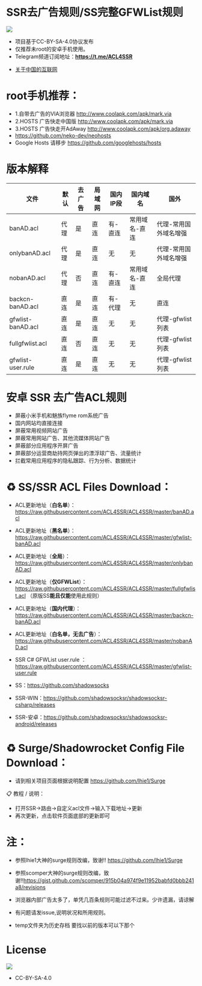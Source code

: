 # SSR去广告规则/SS完整GFWList规则
[![](https://licensebuttons.net/l/by-sa/4.0/88x31.png)](https://creativecommons.org/licenses/by-sa/4.0/deed.zh)
* 项目基于CC-BY-SA-4.0协议发布
* 仅推荐未root的安卓手机使用。
* Telegram频道订阅地址：**https://t.me/ACL4SSR**
- [关于中国的互联网](https://github.com/ACL4SSR/ACL4SSR/关于中国的互联网)


# root手机推荐：
* 1.自带去广告的VIA浏览器 http://www.coolapk.com/apk/mark.via
* 2.HOSTS 广告快走中国版 http://www.coolapk.com/apk/mark.via
* 3.HOSTS 广告快走开AdAway http://www.coolapk.com/apk/org.adaway
* https://github.com/neko-dev/neohosts
* Google Hosts 请移步 https://github.com/googlehosts/hosts

# 版本解释

文件               | 默认  | 去广告  | 局域网 |   国内IP段  |   国内域名    |     国外
----              | ----  |  ----  | ----  |   ----     |     ----     |    ----
banAD.acl         |  代理  |   是   |  直连  |    有-直连  | 常用域名-直连  |  代理-常用国外域名增强
onlybanAD.acl     |  代理  |   是   |  直连  |    无      |    无         |  代理-常用国外域名增强
nobanAD.acl       |  代理  |   否   |  直连  |    有-直连  |  常用域名-直连 |  全局代理
backcn-banAD.acl  |  直连  |   是   |  直连  |    有-代理  |    无         |  直连
gfwlist-banAD.acl |  直连  |   是   |  直连  |    无      |    无         |  代理-gfwlist列表
fullgfwlist.acl   |  直连  |   否   |  直连  |    无      |    无         |  代理-gfwlist列表
gfwlist-user.rule |  直连  |   是   |  直连  |    无      |     无        |  代理-gfwlist列表


# 安卓 SSR 去广告ACL规则
* 屏蔽小米手机和魅族flyme rom系统广告
* 国内网站均直接连接
* 屏蔽常用视频网站广告
* 屏蔽常用网站广告、其他流媒体网站广告
* 屏蔽部分应用程序开屏广告
* 屏蔽部分运营商劫持网页弹出的漂浮球广告、流量统计
* 拦截常用应用程序的隐私跟踪、行为分析、数据统计

# ♻️ SS/SSR ACL Files Download：
* ACL更新地址（**白名单**）：https://raw.githubusercontent.com/ACL4SSR/ACL4SSR/master/banAD.acl
* ACL更新地址（**黑名单**）：https://raw.githubusercontent.com/ACL4SSR/ACL4SSR/master/gfwlist-banAD.acl
* ACL更新地址（**全局**）：https://raw.githubusercontent.com/ACL4SSR/ACL4SSR/master/onlybanAD.acl
* ACL更新地址（**仅GFWList**）：https://raw.githubusercontent.com/ACL4SSR/ACL4SSR/master/fullgfwlist.acl （原版SS**能且仅能**使用此规则）
* ACL更新地址（**国内代理**）：https://raw.githubusercontent.com/ACL4SSR/ACL4SSR/master/backcn-banAD.acl
* ACL更新地址（**白名单，无去广告**）：https://raw.githubusercontent.com/ACL4SSR/ACL4SSR/master/nobanAD.acl
* SSR C# GFWList user.rule ：https://raw.githubusercontent.com/ACL4SSR/ACL4SSR/master/gfwlist-user.rule


* SS：https://github.com/shadowsocks
* SSR-WIN：https://github.com/shadowsocksr/shadowsocksr-csharp/releases
* SSR-安卓：https://github.com/shadowsocksr/shadowsocksr-android/releases

# ♻️ Surge/Shadowrocket Config File Download：
* 请到相关项目页面根据说明配置 https://github.com/lhie1/Surge

📋 教程 / 说明：
* 打开SSR->路由->自定义acl文件->输入下载地址->更新
* 再次更新，点击软件页面底部的更新即可

# 注：
* 参照lhie1大神的surge规则改编，致谢!! https://github.com/lhie1/Surge
* 参照scomper大神的surge规则改编，致谢!!https://gist.github.com/scomper/915b04a974f9e11952babfd0bbb241a8/revisions

* 浏览器内部广告太多了，单凭几百条规则可能过滤不过来。少许遗漏，请谅解
* 有问题请发issue,说明状况和所用规则。
* temp文件夹为历史存档 要找以前的版本可以下那个
		
# License		
[![](https://licensebuttons.net/l/by-sa/4.0/88x31.png)](https://creativecommons.org/licenses/by-sa/4.0/deed.zh)
* CC-BY-SA-4.0
